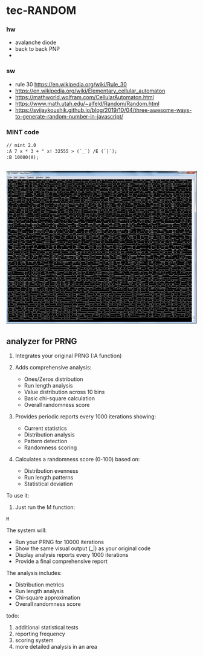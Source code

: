 # tec-RANDOM
### hw
- avalanche diode 
- back to back PNP
- 

### sw
- rule 30 https://en.wikipedia.org/wiki/Rule_30
- https://en.wikipedia.org/wiki/Elementary_cellular_automaton
- https://mathworld.wolfram.com/CellularAutomaton.html
- https://www.math.utah.edu/~alfeld/Random/Random.html
- https://svijaykoushik.github.io/blog/2019/10/04/three-awesome-ways-to-generate-random-number-in-javascript/


### MINT code
```
// mint 2.0
:A 7 x * 3 + " x! 32555 > (`_`) /E (`|`);
:B 10000(A);
```
![](https://github.com/SteveJustin1963/tec-RANDOM/blob/master/Pics/out.png) 
- 


## analyzer for PRNG 

1. Integrates your original PRNG (:A function)
2. Adds comprehensive analysis:
   - Ones/Zeros distribution
   - Run length analysis
   - Value distribution across 10 bins
   - Basic chi-square calculation
   - Overall randomness score

3. Provides periodic reports every 1000 iterations showing:
   - Current statistics
   - Distribution analysis
   - Pattern detection
   - Randomness scoring

4. Calculates a randomness score (0-100) based on:
   - Distribution evenness
   - Run length patterns
   - Statistical deviation

To use it:
1. Just run the M function:
```mint
M
```

The system will:
- Run your PRNG for 10000 iterations
- Show the same visual output (_|) as your original code
- Display analysis reports every 1000 iterations
- Provide a final comprehensive report

The analysis includes:
- Distribution metrics
- Run length analysis
- Chi-square approximation
- Overall randomness score

todo:
1. additional statistical tests
2. reporting frequency
3. scoring system
4. more detailed analysis in an area
   

 
